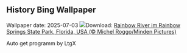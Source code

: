 ## History Bing Wallpaper
Wallpaper date: 2025-07-03
![](https://www.bing.com/th?id=OHR.RainbowRiver_DE-DE1687862683_UHD.jpg&w=1000)Download: [Rainbow River im Rainbow Springs State Park, Florida, USA (© Michel Roggo/Minden Pictures)](https://www.bing.com/th?id=OHR.RainbowRiver_DE-DE1687862683_UHD.jpg)

Auto get programm by LtgX
